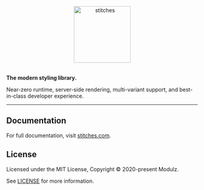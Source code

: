 <div align="center">
  <a href="https://stitches-site.modulz-deploys.com">
    <img width="149" alt="stitches" src="https://user-images.githubusercontent.com/372831/91160749-164abb00-e6ca-11ea-844f-a58658012263.png">
  </a>
</div>

<br />

**The modern styling library.**

Near-zero runtime, server-side rendering, multi-variant support, and best-in-class developer experience.

---

## Documentation

For full documentation, visit [stitches.com](https://stitches-site.modulz-deploys.com).

## License

Licensed under the MIT License, Copyright © 2020-present Modulz.

See [LICENSE](./LICENSE.md) for more information.
